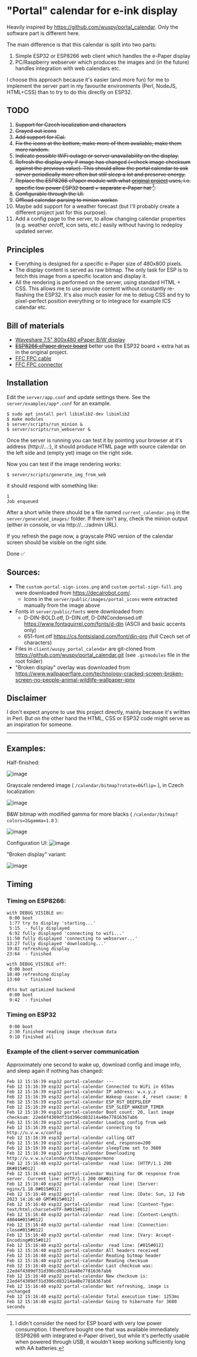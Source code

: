 # "Portal" calendar for e-ink display

Heavily inspired by https://github.com/wuspy/portal_calendar. Only the software part is different here.

The main difference is that this calendar is split into two parts:
 1. Simple ESP32 or ESP8266 web client which handles the e-Paper display
 2. PC/Raspberry webserver which produces the images and (in the future) handles integration with web calendars etc.
 
I choose this approach because it's easier (and more fun) for me to implement the server part in my favourite environments (Perl, NodeJS, HTML+CSS) than to try to do this directly on ESP32.

## TODO

1. ~~Support for Czech localization and characters~~
1. ~~Grayed out icons~~
1. ~~Add support for iCal.~~
1. ~~Fix the icons at the bottom, make more of them available, make them more random.~~
1. ~~Indicate possible WiFi outage or server unavailability on the display.~~
1. ~~Refresh the display only if image has changed (=check image checksum against the previous value). This should allow the portal calendar to ask server periodically more often but still sleep a lot and preserve energy.~~
1. ~~Replace the ESP8266 ePaper module with what [original project](https://github.com/wuspy/portal_calendar) uses, i.e. specific low power ESP32 board + separate e-Paper hat [^1].~~
2. ~~Configurable through the UI.~~
1. ~~Offload calendar parsing to minion worker.~~
1. Maybe add support for a weather forecast (but I'll probably create a different project just for this purpose).
1. Add a config page to the server, to allow changing calendar properties (e.g. weather on/off, icon sets, etc.) easily without having to redeploy updated server.

[^1]: I didn't consider the need for ESP board with very low power consumption. I therefore bought one that was available immediately (ESP8266 with integrated e-Paper driver), but while it's perfectly usable when powered through USB, it wouldn't keep working sufficiently long with AA batteries.

## Principles

* Everything is designed for a specific e-Paper size of 480x800 pixels. 
* The display content is served as raw bitmap. The only task for ESP is to fetch this image from a specific location and display it.
* All the rendering is performed on the server, using standard HTML + CSS. This allows me to use provide content without constantly re-flashing the ESP32. It's also much easier for me to debug CSS and try to pixel-perfect position everything or to integrace for example ICS calendar etc.

## Bill of materials

* [Waveshare 7.5" 800x480 ePaper B/W display](https://www.laskakit.cz/waveshare-7-5--640x384-epaper-raw-displej-bw/)
* ~~[ESP8266 ePaper driver board](https://www.laskakit.cz/waveshare-esp8266-e-paper-raw-panel-driver-board/)~~ better use the ESP32 board + extra hat as in the original project.
* [FFC FPC cable](https://www.laskakit.cz/ffc-fpc-nestineny-flexibilni-kabel-awm-20624-80c-60v-0-5mm-24pin--20cm/)
* [FFC FPC connector](https://www.laskakit.cz/laskakit-e-paper-ffc-fpc-24pin-atapter/)

## Installation 

Edit the `server/app.conf` and update settings there. See the `server/examples/app*.conf` for an example.

```
$ sudo apt install perl libimlib2-dev libimlib2
$ make modules
$ server/scripts/run_minion &
$ server/scripts/run_webserver &
```

Once the server is running you can test it by pointing your browser at it's address (http://...:<PORT>), it should produce HTML page with source calendar on the left side and (empty yet) image on the right side.

Now you can test if the image rendering works:

```
$ server/scripts/generate_img_from_web
```

it should respond with something like:

```
1
Job enqueued
```

After a short while there should be a file named `current_calendar.png` in the `server/generated_images/` folder. If there isn't any, check the minion output (either in console, or via http://...:<PORT>/admin URL).

If you refresh the page now, a grayscale PNG version of the calendar screen should be visible on the right side.

Done ✅

## Sources:
 - The `custom-portal-sign-icons.png` and `custom-portal-sign-full.png` were downloaded from https://decalrobot.com/. 
   - Icons in the `server/public/images/portal_icons` were extracted manually from the image above
 - Fonts in `server/public/fonts` were downloaded from:
   - D-DIN-BOLD.otf, D-DIN.otf, D-DINCondensed.otf
     https://www.fontsquirrel.com/fonts/d-din (ASCII and basic accents only)
   - 651-font.otf
     https://cs.fontsisland.com/font/din-pro (full Czech set of characters)
 - Files in `client/wuspy_portal_calendar` are git-cloned from https://github.com/wuspy/portal_calendar.git (see `.gitmodules` file in the root folder)
 - "Broken display" overlay was downloaded from https://www.wallpaperflare.com/technology-cracked-screen-broken-screen-no-people-animal-wildlife-wallpaper-jpnv

 ## Disclaimer

I don't expect anyone to use this project directly, mainly because it's written in Perl. But on the other hand the HTML, CSS or ESP32 code might serve as an inspiration for someone.

---

## Examples:

Half-finished:

![image](https://user-images.githubusercontent.com/16558674/214158618-31573f8c-0cd9-4471-a230-aabc3bd393cd.png)

Grayscale rendered image ( `/calendar/bitmap?rotate=0&flip=` ), in Czech localization:

![image](https://user-images.githubusercontent.com/16558674/214332528-8c96e01c-c7d5-4c95-8720-1074089cf5d4.png)

B&W bitmap with modified gamma for more blacks ( `/calendar/bitmap?colors=2&gamma=1.8` ):

![image](https://user-images.githubusercontent.com/16558674/214617604-5f2b534c-2f68-4d9c-8866-10e8eeeff591.png)

Configuration UI:
![image](https://user-images.githubusercontent.com/16558674/219482420-b5643deb-5625-4562-82ca-60fa25804da6.png)

"Broken display" variant:
 
![image](https://user-images.githubusercontent.com/16558674/218329554-1cf13b36-d0ab-4a0a-9ead-7b298c4bb202.png)

## Timing

### Timing on ESP8266:

```
with DEBUG_VISIBLE on:
 0:00 boot
 1:77 try to display 'starting...'
 5:15  - fully displayed
 6:92 fully displayed 'connecting to wifi...'
11:50 fully displayed 'connecting to webserver...'
13:27 fully displayed 'downloading...'
19:82 refreshing display
23:64  - finished

with DEBUG_VISIBLE off:
 0:00 boot
10:40 refreshing display
13:60  - finished

dtto but optimized backend
 0:00 boot
 9:42  - finished
```

### Timing on ESP32
```
 0:00 boot
 2:30 finished reading image checksum data
 9:10 finished all
```
 
### Example of the client->server communication

Approximately one second to wake up, download config and image info, and sleep again if nothing has changed:
```
Feb 12 15:16:39 esp32 portal-calendar ---
Feb 12 15:16:39 esp32 portal-calendar Connected to WiFi in 655ms
Feb 12 15:16:39 esp32 portal-calendar IP address: w.x.y.z
Feb 12 15:16:39 esp32 portal-calendar Wakeup cause: 4, reset cause: 8
Feb 12 15:16:39 esp32 portal-calendar ESP_RST_DEEPSLEEP
Feb 12 15:16:39 esp32 portal-calendar ESP_SLEEP_WAKEUP_TIMER
Feb 12 15:16:39 esp32 portal-calendar Boot count: 20, last image checksum: 22ed4f4309df31d396cd83214a40e77816367ab6
Feb 12 15:16:39 esp32 portal-calendar Loading config from web
Feb 12 15:16:39 esp32 portal-calendar connecting to http://u.v.w.x/config
Feb 12 15:16:39 esp32 portal-calendar calling GET
Feb 12 15:16:39 esp32 portal-calendar end, response=200
Feb 12 15:16:39 esp32 portal-calendar sleepTime set to 3600
Feb 12 15:16:39 esp32 portal-calendar Downloading http://u.v.w.x/calendar/bitmap/epapermono
Feb 12 15:16:40 esp32 portal-calendar  read line: [HTTP/1.1 200 OK#015#012]
Feb 12 15:16:40 esp32 portal-calendar Waiting for OK response from server. Current line: HTTP/1.1 200 OK#015
Feb 12 15:16:40 esp32 portal-calendar  read line: [Server: nginx/1.18.0#015#012]
Feb 12 15:16:40 esp32 portal-calendar  read line: [Date: Sun, 12 Feb 2023 14:16:40 GMT#015#012]
Feb 12 15:16:40 esp32 portal-calendar  read line: [Content-Type: text/html;charset=UTF-8#015#012]
Feb 12 15:16:40 esp32 portal-calendar  read line: [Content-Length: 48044#015#012]
Feb 12 15:16:40 esp32 portal-calendar  read line: [Connection: close#015#012]
Feb 12 15:16:40 esp32 portal-calendar  read line: [Vary: Accept-Encoding#015#012]
Feb 12 15:16:40 esp32 portal-calendar  read line: [#015#012]
Feb 12 15:16:40 esp32 portal-calendar All headers received
Feb 12 15:16:40 esp32 portal-calendar Reading bitmap header
Feb 12 15:16:40 esp32 portal-calendar Reading checksum
Feb 12 15:16:40 esp32 portal-calendar Last checksum was: 22ed4f4309df31d396cd83214a40e77816367ab6
Feb 12 15:16:40 esp32 portal-calendar New checksum is: 22ed4f4309df31d396cd83214a40e77816367ab6
Feb 12 15:16:40 esp32 portal-calendar Not refreshing, image is unchanged
Feb 12 15:16:40 esp32 portal-calendar Total execution time: 1253ms
Feb 12 15:16:40 esp32 portal-calendar Going to hibernate for 3600 seconds
```
